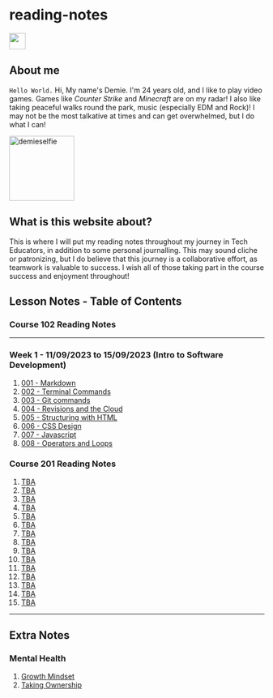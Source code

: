 # reading-notes

<a href="https://github.com/RogueStar112"><img src="https://github.githubassets.com/images/modules/logos_page/GitHub-Mark.png" width="32" height="32"></a>

## About me

`Hello World.`
Hi, My name's Demie. I'm 24 years old, and I like to play video games. Games like *Counter Strike* and *Minecraft* are on my radar!
I also like taking peaceful walks round the park, music (especially EDM and Rock)! I may not be the most talkative at times and can
get overwhelmed, but I do what I can!

<img src="https://i.ibb.co/stWp728/demieselfie.png" alt="demieselfie" border="0" width="128" height="128">

## What is this website about?

This is where I will put my reading notes throughout my journey in Tech Educators, in addition to some personal journalling. This may sound cliche or patronizing, but I do believe that this journey is a collaborative effort, as teamwork is valuable to success. I wish all of those taking part in the course success and enjoyment throughout!

## Lesson Notes - Table of Contents

### Course 102 Reading Notes

<hr>

### Week 1 - 11/09/2023 to 15/09/2023 (Intro to Software Development)

   1. [001 - Markdown](course_102/001_markdown.md)
   2. [002 - Terminal Commands](course_102/002_terminal_commands.md)
   3. [003 - Git commands](course_102/003_git_commands.md)
   4. [004 - Revisions and the Cloud](course_102/004_revisions_and_the_cloud.md)
   5. [005 - Structuring with HTML](course_102/005_html_structure.md)
   6. [006 - CSS Design](course_102/006_css_tutorial.md)
   7. [007 - Javascript](course_102/007_javascript_tutorial.md)
   8. [008 - Operators and Loops](course_102/008_operators_and_loops.md)

### Course 201 Reading Notes

1. [TBA](course_201/009.md)
2. [TBA](course_201/010.md) 
3. [TBA](course_201/011.md) 
4. [TBA](course_201/012.md) 
5. [TBA](course_201/013.md) 
6. [TBA](course_201/014.md) 
7. [TBA](course_201/015.md) 
8. [TBA](course_201/016.md) 
9. [TBA](course_201/017.md) 
10. [TBA](course_201/018.md) 
11. [TBA](course_201/019.md) 
12. [TBA](course_201/020.md)
13. [TBA](course_201/021.md) 
14. [TBA](course_201/022.md) 
15. [TBA](course_201/023.md)

<hr>


## Extra Notes 

### Mental Health
1. [Growth Mindset](extra_notes/growthmindset.md)
2. [Taking Ownership](extra_notes/takingownership.md)
